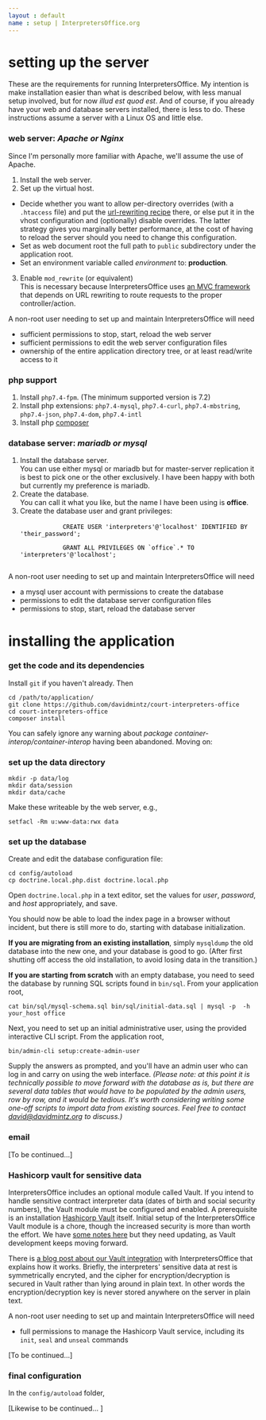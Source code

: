 ```yaml
---
layout : default
name : setup | InterpretersOffice.org
---
```


# setting up the server

These are the requirements for running <span class="text-monospace">InterpretersOffice</span>. My intention is make installation easier than what is described below, 
with less manual setup involved, but for now <em>illud est quod est</em>. And of course, if you already have your web and database servers 
installed, there is less to do. These instructions assume a server with a Linux OS and little else.

### <span id="web-server">web server: *Apache or Nginx*</span>

Since I'm personally more familiar with Apache, we'll assume the use of Apache.

1. Install the web server.
2. Set up the virtual host.  
* Decide whether you want to allow per-directory overrides (with a <code>.htaccess</code> file) and put the [url-rewriting recipe](https://github.com/davidmintz/court-interpreters-office/blob/master/public/.htaccess) there, or 
else put it in the vhost configuration and (optionally) disable overrides. The latter strategy gives you marginally better performance, at the cost of having to 
reload the server should you need to change this configuration.
* Set as web document root the full path to <code>public</code> subdirectory under the application root.
* Set an environment variable called _environment_ to: **production**.
3. Enable <code>mod_rewrite</code> (or equivalent)  
This is necessary because <span class="text-monospace">InterpretersOffice</span> uses [an MVC framework](https://docs.laminas.dev/laminas-mvc/) that depends on URL rewriting to route requests to the proper controller/action.

<div class="border border-info rounded sm-shadow py-2 bg-light px-3 mb-3">
A non-root user needing to set up and maintain <span class="text-monospace">InterpretersOffice</span> will need
<ul>
    <li>sufficient permissions to stop, start, reload the web server</li>
    <li>sufficient permissions to edit the web server configuration files</li>
    <li>ownership of the entire application directory tree, or at least read/write access to it</li>
</ul>
</div>

### <span id="php-support">php support</span>

1. Install <code>php7.4-fpm</code>. (The minimum supported version is 7.2)
2. Install php extensions: <code>php7.4&#8209;mysql</code>, <code>php7.4&#8209;curl</code>, <code>php7.4&#8209;mbstring</code>, <code>php7.4&#8209;json</code>, <code>php7.4&#8209;dom</code>, <code>php7.4&#8209;intl</code>
3. Install php [composer](https://getcomposer.org)

###  <span id="database">database server: *mariadb or mysql*</span>
<ol>
    <li>Install the database server.<br>
        You can use either mysql or mariadb but for master-server replication it is best to pick one or the other exclusively. I have been happy with 
both but currently my preference is mariadb. 
    </li>
    <li>Create the database.<br>You can call it what you like, but the name I have been using is <strong>office</strong>.</li>
    <li>Create the database user and grant privileges:<br>  
        <code style="color:black">
            CREATE USER 'interpreters'@'localhost' IDENTIFIED BY 'their_password';<br>
            GRANT ALL PRIVILEGES ON `office`.* TO 'interpreters'@'localhost';
        </code>
    </li>
</ol>
 <div class="border border-info rounded sm-shadow py-2 bg-light px-3 mb-3">
    A non-root user needing to set up and maintain <span class="text-monospace">InterpretersOffice</span> will need
    <ul>
        <li>a mysql user account with permissions to create the database</li>
        <li>permissions to edit the database server configuration files</li>        
        <li>permissions to stop, start, reload the database server</li>
    </ul>
</div>

# <span id="installation">installing the application</span>

### get the code and its dependencies

Install <code>git</code> if you haven't already. Then
```
cd /path/to/application/
git clone https://github.com/davidmintz/court-interpreters-office
cd court-interpreters-office
composer install
```
You can safely ignore any warning about *package container-interop/container-interop* having been abandoned. Moving on:

### set up the data directory
```
mkdir -p data/log
mkdir data/session
mkdir data/cache
```
Make these writeable by the web server, e.g.,
```
setfacl -Rm u:www-data:rwx data
```

### set up the database
Create and edit the database configuration file:

```
cd config/autoload
cp doctrine.local.php.dist doctrine.local.php
```

Open <code>doctrine.local.php</code> in a text editor, set the values for *user*, *password*, and *host* appropriately, and save.

You should now be able to load the index page in a browser without incident, but there is still more to do, starting 
with database initialization.

**If you are migrating from an existing installation**, simply <code>mysqldump</code> the old database into the new one, and your database is good to go. (After first 
shutting off access the old installation, to avoid losing data in the transition.) 

**If you are starting from scratch** with an empty database, you need to seed the database by running SQL scripts found in <code>bin/sql</code>. From 
your application root,

```
cat bin/sql/mysql-schema.sql bin/sql/initial-data.sql | mysql -p  -h your_host office
```

Next, you need to set up an initial administrative user, using the provided interactive CLI script. From the application root,
```
bin/admin-cli setup:create-admin-user
```
Supply the answers as prompted, and you'll have an admin user who can log in and carry on using the web interface. 
*(Please note: at this point it is technically possible to move forward with the database as is, but there are several data 
tables that would have to be populated by the admin users, row by row, and it would be tedious. It's worth considering writing 
some one-off scripts to import data from existing sources. Feel free to contact david@davidmintz.org to discuss.)*

### email

[To be continued...]

### Hashicorp vault for sensitive data

<span class="text-monospace">InterpretersOffice</span> includes an optional module called Vault. If you intend to handle sensitive 
contract interpreter data (dates of birth and social security numbers), the Vault module must be configured and enabled. A prerequisite 
is an installation [Hashicorp Vault](https://www.vaultproject.io/) itself. Initial setup of the <span class="text-monospace">InterpretersOffice</span> Vault module 
is a chore, though the increased security is more than worth the effort. We have [some notes here](https://gist.github.com/davidmintz/d1e71331751e6477082c920e01668121) 
but they need updating, as Vault development keeps moving forward.

There is [a blog post about our Vault integration](https://blog.vernontbludgeon.com/integrating-zend-framework-3-with-hashicorp-vault/) with <span class="text-monospace">InterpretersOffice</span> that explains how it works. Briefly, the 
interpreters' sensitive data at rest is symmetrically encryted, and the cipher for encryption/decryption is secured in Vault rather than lying around in plain text. 
In other words the encryption/decryption key is never stored anywhere on the server in plain text.

<div class="border border-info rounded sm-shadow py-2 bg-light px-3 mb-3">
    A non-root user needing to set up and maintain <span class="text-monospace">InterpretersOffice</span> will need
    <ul>
        <li>full permissions to manage the Hashicorp Vault service, including its <code>init</code>, <code>seal</code> and <code>unseal</code> commands</li>        
    </ul>
</div>

[To be continued...]


### final configuration

In the <code>config/autoload</code> folder,


[Likewise to be continued... ]















